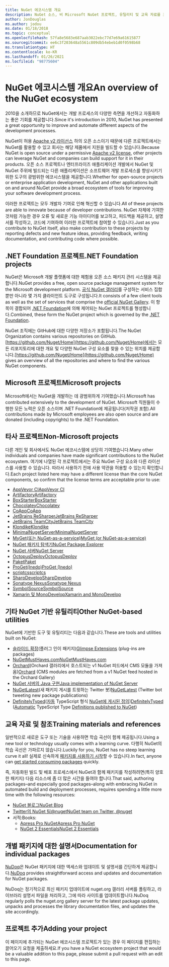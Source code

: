```yaml
---
title: NuGet 에코시스템 개요
description: NuGet 소스, 비 Microsoft NuGet 프로젝트, 유틸리티 및 교육 자료를 포함하여 NuGet 에코시스템에 있는 포괄적인 리소스입니다.
author: JonDouglas
ms.author: jodou
ms.date: 01/18/2018
ms.topic: conceptual
ms.openlocfilehash: 57fa8e5683e687aab3022ebc77d7e69a61615877
ms.sourcegitcommit: ee6c3f203648a5561c809db54ebeb1d0f0598b68
ms.translationtype: HT
ms.contentlocale: ko-KR
ms.lasthandoff: 01/26/2021
ms.locfileid: "98775604"
---
```

# <a name="an-overview-of-the-nuget-ecosystem"></a><span data-ttu-id="9cd27-103">NuGet 에코시스템 개요</span><span class="sxs-lookup"><span data-stu-id="9cd27-103">An overview of the NuGet ecosystem</span></span>

<span data-ttu-id="9cd27-104">2010을 소개하므로 NuGet에서는 개발 프로세스의 다양한 측면을 개선하고 자동화하는 좋은 기회를 제공합니다.</span><span class="sxs-lookup"><span data-stu-id="9cd27-104">Since it's introduction in 2010, NuGet has presented a great opportunity to improve and automate different aspects of the development processes.</span></span>

<span data-ttu-id="9cd27-105">NuGet이 허용 [Apache v2 라이선스](http://choosealicense.com/licenses/apache/) 하의 오픈 소스이기 때문에 다른 프로젝트에서는 NuGet를 활용할 수 있고 회사는 해당 제품에서 지원을 빌드할 수 있습니다.</span><span class="sxs-lookup"><span data-stu-id="9cd27-105">Because NuGet is open source under a permissive [Apache v2 license](http://choosealicense.com/licenses/apache/), other projects can leverage NuGet and companies can build support for it in their products.</span></span> <span data-ttu-id="9cd27-106">오픈 소스 프로젝트나 엔터프라이즈 애플리케이션 개발에서 NuGet 및 NuGet 주위에 빌드되는 다른 애플리케이션은 소프트웨어 개발 프로세스를 향상시키기 위한 도구의 광범위한 에코시스템을 제공합니다.</span><span class="sxs-lookup"><span data-stu-id="9cd27-106">Whether for open-source projects or enterprise application development, NuGet and other applications built on and around NuGet provide a broad ecosystem of tools for improving your software development process.</span></span>

<span data-ttu-id="9cd27-107">이러한 프로젝트는 모두 개발자 기여로 인해 혁신할 수 있습니다.</span><span class="sxs-lookup"><span data-stu-id="9cd27-107">All of these projects are able to innovate because of developer contributions.</span></span> <span data-ttu-id="9cd27-108">NuGet 자체에 기여한 것처럼 가능한 경우 오류 및 새로운 기능 아이디어를 보고하고, 피드백을 제공하고, 설명서를 작성하고, 코드에 기여하여 이러한 프로젝트에 참여할 수 있습니다.</span><span class="sxs-lookup"><span data-stu-id="9cd27-108">Just as you contribute to NuGet itself, also make contribution to these projects by reporting defects and new feature ideas, providing feedback, writing documentation, and contributing code where possible.</span></span>

## <a name="net-foundation-projects"></a><span data-ttu-id="9cd27-109">.NET Foundation 프로젝트</span><span class="sxs-lookup"><span data-stu-id="9cd27-109">.NET Foundation projects</span></span>

<span data-ttu-id="9cd27-110">NuGet은 Microsoft 개발 플랫폼에 대한 체험용 오픈 소스 패키지 관리 시스템을 제공합니다.</span><span class="sxs-lookup"><span data-stu-id="9cd27-110">NuGet provides a free, open source package management system for the Microsoft development platform.</span></span> <span data-ttu-id="9cd27-111">[공식 NuGet 갤러리](http://www.nuget.org)를 구성하는 서비스 집합뿐만 아니라 몇 가지 클라이언트 도구로 구성됩니다.</span><span class="sxs-lookup"><span data-stu-id="9cd27-111">It consists of a few client tools as well as the set of services that comprise the [official NuGet Gallery](http://www.nuget.org).</span></span> <span data-ttu-id="9cd27-112">이 항목이 결합되어 [.NET Foundation](http://www.dotnetfoundation.org/)에 의해 제어되는 NuGet 프로젝트를 형성합니다.</span><span class="sxs-lookup"><span data-stu-id="9cd27-112">Combined, these form the NuGet project which is governed by the [.NET Foundation](http://www.dotnetfoundation.org/).</span></span>

<span data-ttu-id="9cd27-113">NuGet 조직에는 GitHub에 대한 다양한 저장소가 포함됩니다.</span><span class="sxs-lookup"><span data-stu-id="9cd27-113">The NuGet Organization contains various repositories on GitHub.</span></span> <span data-ttu-id="9cd27-114">[https://github.com/Nuget/Home](https://github.com/Nuget/Home)에서는 모든 리포지토리에 대한 개요 및 다양한 NuGet 구성 요소를 찾을 수 있는 위치를 제공합니다.</span><span class="sxs-lookup"><span data-stu-id="9cd27-114">[https://github.com/Nuget/Home](https://github.com/Nuget/Home) gives an overview of all the repositories and where to find the various NuGet components.</span></span>

## <a name="microsoft-projects"></a><span data-ttu-id="9cd27-115">Microsoft 프로젝트</span><span class="sxs-lookup"><span data-stu-id="9cd27-115">Microsoft projects</span></span>

<span data-ttu-id="9cd27-116">Microsoft에서는 NuGet을 개발하는 데 광범위하게 기여했습니다.</span><span class="sxs-lookup"><span data-stu-id="9cd27-116">Microsoft has contributed extensively to the development of NuGet.</span></span> <span data-ttu-id="9cd27-117">Microsoft 직원들이 수행한 모든 노력은 오픈 소스이며 .NET Foundation에 제공됩니다(저작권 포함).</span><span class="sxs-lookup"><span data-stu-id="9cd27-117">All contributions made by Microsoft employees are also open source and are donated (including copyrights) to the .NET Foundation.</span></span>

## <a name="non-microsoft-projects"></a><span data-ttu-id="9cd27-118">타사 프로젝트</span><span class="sxs-lookup"><span data-stu-id="9cd27-118">Non-Microsoft projects</span></span>

<span data-ttu-id="9cd27-119">다른 개인 및 회사에서도 NuGet 에코시스템에 상당히 기여했습니다.</span><span class="sxs-lookup"><span data-stu-id="9cd27-119">Many other individuals and companies have made significant contributions to the NuGet ecosystem.</span></span> <span data-ttu-id="9cd27-120">여기에 나열된 각 프로젝트에서는 주요 NuGet 구성 요소와 다른 라이선스를 사용할 수 있습니다. 따라서 사용하기 전에 사용 약관을 허용할 수 있는지 확인합니다.</span><span class="sxs-lookup"><span data-stu-id="9cd27-120">Each project listed here may have a different license than the core NuGet components, so confirm that the license terms are acceptable prior to use:</span></span>

- [<span data-ttu-id="9cd27-121">AppVeyor CI</span><span class="sxs-lookup"><span data-stu-id="9cd27-121">AppVeyor CI</span></span>](https://www.appveyor.com/)
- [<span data-ttu-id="9cd27-122">Artifactory</span><span class="sxs-lookup"><span data-stu-id="9cd27-122">Artifactory</span></span>](https://www.jfrog.com/artifactory/)
- [<span data-ttu-id="9cd27-123">BoxStarter</span><span class="sxs-lookup"><span data-stu-id="9cd27-123">BoxStarter</span></span>](http://boxstarter.org/)
- [<span data-ttu-id="9cd27-124">Chocolatey</span><span class="sxs-lookup"><span data-stu-id="9cd27-124">Chocolatey</span></span>](https://chocolatey.org/)
- [<span data-ttu-id="9cd27-125">CoApp</span><span class="sxs-lookup"><span data-stu-id="9cd27-125">CoApp</span></span>](http://coapp.org/)
- [<span data-ttu-id="9cd27-126">JetBrains ReSharper</span><span class="sxs-lookup"><span data-stu-id="9cd27-126">JetBrains ReSharper</span></span>](https://resharper-plugins.jetbrains.com/)
- [<span data-ttu-id="9cd27-127">JetBrains TeamCity</span><span class="sxs-lookup"><span data-stu-id="9cd27-127">JetBrains TeamCity</span></span>](https://www.jetbrains.com/teamcity/)
- [<span data-ttu-id="9cd27-128">Klondike</span><span class="sxs-lookup"><span data-stu-id="9cd27-128">Klondike</span></span>](https://github.com/themotleyfool/Klondike)
- [<span data-ttu-id="9cd27-129">MinimalNugetServer</span><span class="sxs-lookup"><span data-stu-id="9cd27-129">MinimalNugetServer</span></span>](https://github.com/TanukiSharp/MinimalNugetServer)
- [<span data-ttu-id="9cd27-130">MyGet(또는 NuGet-as-a-service)</span><span class="sxs-lookup"><span data-stu-id="9cd27-130">MyGet (or NuGet-as-a-service)</span></span>](http://www.myget.org/)
- [<span data-ttu-id="9cd27-131">NuGet 패키지 탐색기</span><span class="sxs-lookup"><span data-stu-id="9cd27-131">NuGet Package Explorer</span></span>](https://github.com/NuGetPackageExplorer/NuGetPackageExplorer)
- [<span data-ttu-id="9cd27-132">NuGet 서버</span><span class="sxs-lookup"><span data-stu-id="9cd27-132">NuGet Server</span></span>](http://nugetserver.net/)
- [<span data-ttu-id="9cd27-133">OctopusDeploy</span><span class="sxs-lookup"><span data-stu-id="9cd27-133">OctopusDeploy</span></span>](https://octopus.com/)
- [<span data-ttu-id="9cd27-134">Paket</span><span class="sxs-lookup"><span data-stu-id="9cd27-134">Paket</span></span>](https://fsprojects.github.io/Paket/)
- [<span data-ttu-id="9cd27-135">ProGet(Inedo)</span><span class="sxs-lookup"><span data-stu-id="9cd27-135">ProGet (Inedo)</span></span>](http://inedo.com/proget)
- [<span data-ttu-id="9cd27-136">scriptcs</span><span class="sxs-lookup"><span data-stu-id="9cd27-136">scriptcs</span></span>](http://scriptcs.net/)
- [<span data-ttu-id="9cd27-137">SharpDevelop</span><span class="sxs-lookup"><span data-stu-id="9cd27-137">SharpDevelop</span></span>](http://community.sharpdevelop.net/blogs/mattward/archive/2011/01/23/NuGetSupportInSharpDevelop.aspx)
- [<span data-ttu-id="9cd27-138">Sonatype Nexus</span><span class="sxs-lookup"><span data-stu-id="9cd27-138">Sonatype Nexus</span></span>](http://www.sonatype.com/nexus-repository-sonatype)
- [<span data-ttu-id="9cd27-139">SymbolSource</span><span class="sxs-lookup"><span data-stu-id="9cd27-139">SymbolSource</span></span>](http://www.symbolsource.org/Public)
- [<span data-ttu-id="9cd27-140">Xamarin 및 MonoDevelop</span><span class="sxs-lookup"><span data-stu-id="9cd27-140">Xamarin and MonoDevelop</span></span>](https://github.com/mrward/monodevelop-nuget-addin)

## <a name="other-nuget-based-utilities"></a><span data-ttu-id="9cd27-141">기타 NuGet 기반 유틸리티</span><span class="sxs-lookup"><span data-stu-id="9cd27-141">Other NuGet-based utilities</span></span>

<span data-ttu-id="9cd27-142">NuGet에 기반한 도구 및 유틸리티는 다음과 같습니다.</span><span class="sxs-lookup"><span data-stu-id="9cd27-142">These are tools and utilities built on NuGet:</span></span>

- <span data-ttu-id="9cd27-143">[슬라이드 확장](http://getglimpse.com/Packages)(플러그 인이 패키지)</span><span class="sxs-lookup"><span data-stu-id="9cd27-143">[Glimpse Extensions](http://getglimpse.com/Packages) (plug-ins are packages)</span></span>
- [<span data-ttu-id="9cd27-144">NuGetMustHaves.com</span><span class="sxs-lookup"><span data-stu-id="9cd27-144">NuGetMustHaves.com</span></span>](http://nugetmusthaves.com/)
- <span data-ttu-id="9cd27-145">[Orchard](http://www.orchardproject.net/)(Orchard 갤러리에서 호스트되는 v1 NuGet 피드에서 CMS 모듈을 가져옴)</span><span class="sxs-lookup"><span data-stu-id="9cd27-145">[Orchard](http://www.orchardproject.net/) (CMS modules are fetched from a v1 NuGet feed hosted in the Orchard Gallery)</span></span>
- [<span data-ttu-id="9cd27-146">NuGet 서버의 Java 구현</span><span class="sxs-lookup"><span data-stu-id="9cd27-146">Java implementation of NuGet Server</span></span>](http://jonnyzzz.com/blog/2012/03/07/nuget-server-in-pure-java/)
- <span data-ttu-id="9cd27-147">[NuGetLatest](https://twitter.com/NuGetLatest)(새 패키지 게시를 트윗하는 Twitter 봇)</span><span class="sxs-lookup"><span data-stu-id="9cd27-147">[NuGetLatest](https://twitter.com/NuGetLatest) (Twitter bot tweeting new package publications)</span></span>
- <span data-ttu-id="9cd27-148">[DefinitelyTyped](http://definitelytyped.org/)([자동](https://github.com/DefinitelyTyped/NugetAutomation/) TypeScript 형식 [NuGet에 게시된 정의](http://www.nuget.org/packages?q=DefinitelyTyped))</span><span class="sxs-lookup"><span data-stu-id="9cd27-148">[DefinitelyTyped](http://definitelytyped.org/) ([Automatic](https://github.com/DefinitelyTyped/NugetAutomation/) TypeScript Type [Definitions published to NuGet](http://www.nuget.org/packages?q=DefinitelyTyped))</span></span>

## <a name="training-materials-and-references"></a><span data-ttu-id="9cd27-149">교육 자료 및 참조</span><span class="sxs-lookup"><span data-stu-id="9cd27-149">Training materials and references</span></span>

<span data-ttu-id="9cd27-150">일반적으로 새로운 도구 또는 기술을 사용하면 학습 곡선이 함께 제공됩니다.</span><span class="sxs-lookup"><span data-stu-id="9cd27-150">Using a new tool or technology usually comes with a learning curve.</span></span> <span data-ttu-id="9cd27-151">다행히 NuGet의 학습 곡선은 가파르지 않습니다.</span><span class="sxs-lookup"><span data-stu-id="9cd27-151">Luckily for you, NuGet has no steep learning curve it all!</span></span> <span data-ttu-id="9cd27-152">실제로 신속하게 [패키지를 사용하기 시작](../quickstart/install-and-use-a-package-in-visual-studio.md)할 수 있습니다.</span><span class="sxs-lookup"><span data-stu-id="9cd27-152">In fact, anyone can [get started consuming packages](../quickstart/install-and-use-a-package-in-visual-studio.md) quickly.</span></span>

<span data-ttu-id="9cd27-153">즉, 자동화된 빌드 및 배포 프로세스에서 NuGet과 함께 패키지를 작성하려면(특히 양호한 패키지) 다음 리소스에 좀 더 많은 시간을 들여야 합니다.</span><span class="sxs-lookup"><span data-stu-id="9cd27-153">That said, authoring packages–and especially good packages–along with  embracing NuGet in automated build and deployment processes, requires spending a little more time with the following resources:</span></span>

- [<span data-ttu-id="9cd27-154">NuGet 블로그</span><span class="sxs-lookup"><span data-stu-id="9cd27-154">NuGet Blog</span></span>](http://blog.nuget.org/)
- [<span data-ttu-id="9cd27-155">Twitter의 NuGet 팀@nuget</span><span class="sxs-lookup"><span data-stu-id="9cd27-155">NuGet team on Twitter, @nuget</span></span>](http://twitter.com/nuget)
- <span data-ttu-id="9cd27-156">서적:</span><span class="sxs-lookup"><span data-stu-id="9cd27-156">Books:</span></span>
  - [<span data-ttu-id="9cd27-157">Apress Pro NuGet</span><span class="sxs-lookup"><span data-stu-id="9cd27-157">Apress Pro NuGet</span></span>](http://bit.ly/ProNuGet)
  - [<span data-ttu-id="9cd27-158">NuGet 2 Essentials</span><span class="sxs-lookup"><span data-stu-id="9cd27-158">NuGet 2 Essentials</span></span>](http://www.amazon.com/NuGet-2-Essentials-Damir-Arh-ebook/dp/B00GTQD5M4)

## <a name="documentation-for-individual-packages"></a><span data-ttu-id="9cd27-159">개별 패키지에 대한 설명서</span><span class="sxs-lookup"><span data-stu-id="9cd27-159">Documentation for individual packages</span></span>

<span data-ttu-id="9cd27-160">[NuDoq](http://nudoq.org)은 NuGet 패키지에 대한 액세스와 업데이트 및 설명서를 간단하게 제공합니다.</span><span class="sxs-lookup"><span data-stu-id="9cd27-160">[NuDoq](http://nudoq.org) provides straightforward access and updates and documentation for NuGet packages.</span></span>

<span data-ttu-id="9cd27-161">NuDoq는 정기적으로 최신 패키지 업데이트에 nuget.org 갤러리 서버를 폴링하고, 라이브러리 설명서 파일을 처리하고, 그에 따라 사이트를 업데이트합니다.</span><span class="sxs-lookup"><span data-stu-id="9cd27-161">NuDoq regularly polls the nuget.org gallery server for the latest package updates, unpacks and processes the library documentation files, and updates the site accordingly.</span></span>

## <a name="adding-your-project"></a><span data-ttu-id="9cd27-162">프로젝트 추가</span><span class="sxs-lookup"><span data-stu-id="9cd27-162">Adding your project</span></span>

<span data-ttu-id="9cd27-163">이 페이지에 추가되는 NuGet 에코시스템 프로젝트가 있는 경우 이 페이지를 편집하는 끌어오기 요청을 제출하세요.</span><span class="sxs-lookup"><span data-stu-id="9cd27-163">If you have a NuGet ecosystem project that would be a valuable addition to this page, please  submit a pull request with an edit to this page.</span></span>